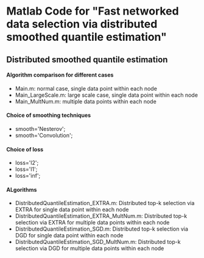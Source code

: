 # Matlab Code for "Fast networked data selection via distributed smoothed quantile estimation"

## Distributed smoothed quantile estimation

#### Algorithm comparison for different cases
- Main.m: normal case, single data point within each node
- Main_LargeScale.m: large scale case, single data point within each node
- Main_MultNum.m: multiple data points within each node

#### Choice of smoothing techniques
- smooth='Nesterov';
- smooth='Convolution';

#### Choice of loss
- loss='l2';
- loss='l1';
- loss='inf';

#### ALgorithms
- DistributedQuantileEstimation_EXTRA.m: Distributed top-k selection via EXTRA for single data point within each node
- DistributedQuantileEstimation_EXTRA_MultNum.m: Distributed top-k selection via EXTRA for multiple data points within each node
- DistributedQuantileEstimation_SGD.m: Distributed top-k selection via DGD for single data point within each node
- DistributedQuantileEstimation_SGD_MultNum.m: Distributed top-k selection via DGD for multiple data points within each node
